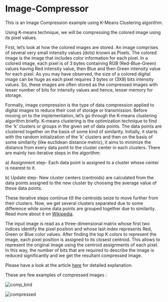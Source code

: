 # Image-Compressor

This is an Image Compression example using K-Means Clustering algorithm.

Using K-means technique, we will be compressing the colored image using its pixel values.

First, let’s look at how the colored images are stored. An image comprises of several very small intensity values (dots) known as Pixels. The colored image is the image that includes color information for each pixel. In a colored image, each pixel is of 3 bytes containing RGB (Red-Blue-Green) values having Red intensity value, then Blue and then Green intensity value for each pixel. As you may have observed, the size of a colored digital image can be huge as each pixel requires 3 bytes or (3X8) bits intensity values. So, these images are often stored as the compressed images with lesser number of bits for intensity values and hence, lesser memory for storage.

Formally, image compression is the type of data compression applied to digital images to reduce their cost of storage or transmission. Before moving on to the implementation, let’s go through the K-means clustering algorithm briefly. K-means clustering is the optimization technique to find the ‘k’ clusters or groups in the given set of data points. The data points are clustered together on the basis of some kind of similarity. Initially, it starts with the random initialization of the ‘k’ clusters and then on the basis of some similarity (like euclidean distance metric), it aims to minimize the distance from every data point to the cluster center in each clusters. There are mainly two iterative steps in the algorithm:

a) Assignment step- Each data point is assigned to a cluster whose center is nearest to it.

b) Update step- New cluster centers (centroids) are calculated from the data points assigned to the new cluster by choosing the average value of these data points.

These iterative steps continue till the centroids seize to move further from their clusters. Now, we get several clusters separated due to some difference while some data points are grouped together due to similarity.
Read more about it on [Wikipedia](https://en.wikipedia.org/wiki/K-means_clustering).

The input image is read as a three-dimensional matrix whose first two indices identify the pixel position and whose last index represents Red, Green or Blue color values. After finding the top K colors to represent the image, each pixel position is assigned to its closest centroid. This allows to represent the original image using the centroid assignments of each pixel. In this way, the number of bits that are required to describe the image is reduced significantly and we get the resultant compressed image.

Please have a look at the article [here](https://medium.com/@agarwalvibhor84/image-compression-using-k-means-clustering-8c0ec055103f) for detailed explanation.

These are few examples of compressed images :

![comp_bird](https://user-images.githubusercontent.com/26625980/34304104-3fd54314-e75e-11e7-8812-c5e0d8bcf48d.png)

![compressed](https://user-images.githubusercontent.com/26625980/34304124-5ef5de20-e75e-11e7-89c8-4d69bdfc1b27.png)
